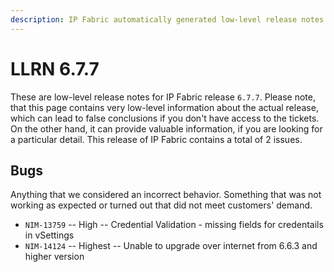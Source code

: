 ```yaml
---
description: IP Fabric automatically generated low-level release notes for version 6.7.7.
---
```


# LLRN 6.7.7

These are low-level release notes for IP Fabric release `6.7.7`. Please note, that this page contains very low-level information about the actual release, which can lead to false conclusions if you don't have access to the tickets. On the other hand, it can provide valuable information, if you are looking for a particular detail. This release of IP Fabric contains a total of 2 issues.

## Bugs

Anything that we considered an incorrect behavior. Something that was not working as expected or turned out that did not meet customers' demand.

- `NIM-13759` -- High -- Credential Validation - missing fields for credentails in vSettings
- `NIM-14124` -- Highest -- Unable to upgrade over internet from 6.6.3 and higher version
